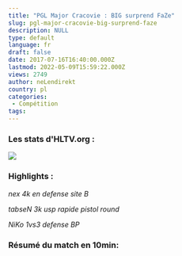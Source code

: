 ```yaml
---
title: "PGL Major Cracovie : BIG surprend FaZe"
slug: pgl-major-cracovie-big-surprend-faze
description: NULL
type: default
language: fr
draft: false
date: 2017-07-16T16:40:00.000Z
lastmod: 2022-05-09T15:59:22.000Z
views: 2749
author: neLendirekt
country: pl
categories:
 - Compétition
tags:
---
```

### Les stats d'HLTV.org :

_![](/storage/images/596b96cba5884fazepng.png)_

### Highlights :

_nex 4k en defense site B_   

_tabseN 3k usp rapide pistol round_   

_NiKo 1vs3 defense BP_   

### Résumé du match en 10min:
